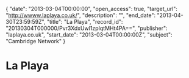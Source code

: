 {
  "date": "2013-03-04T00:00:00", 
  "open_access": true, 
  "target_url": "http://wwww.laplaya.co.uk/", 
  "description": "", 
  "end_date": "2013-04-30T23:59:59Z", 
  "title": "La Playa", 
  "record_id": "20130304T000000/Pvr3XdxUwl1zpIqtMHt4PA==", 
  "publisher": "laplaya.co.uk", 
  "start_date": "2013-03-04T00:00:00Z", 
  "subject": "Cambridge Network"
}

# La Playa

